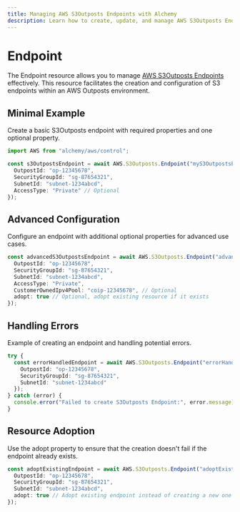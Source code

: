 ```yaml
---
title: Managing AWS S3Outposts Endpoints with Alchemy
description: Learn how to create, update, and manage AWS S3Outposts Endpoints using Alchemy Cloud Control.
---
```


# Endpoint

The Endpoint resource allows you to manage [AWS S3Outposts Endpoints](https://docs.aws.amazon.com/s3outposts/latest/userguide/) effectively. This resource facilitates the creation and configuration of S3 endpoints within an AWS Outposts environment.

## Minimal Example

Create a basic S3Outposts endpoint with required properties and one optional property.

```ts
import AWS from "alchemy/aws/control";

const s3OutpostsEndpoint = await AWS.S3Outposts.Endpoint("myS3OutpostsEndpoint", {
  OutpostId: "op-12345678",
  SecurityGroupId: "sg-87654321",
  SubnetId: "subnet-1234abcd",
  AccessType: "Private" // Optional
});
```

## Advanced Configuration

Configure an endpoint with additional optional properties for advanced use cases.

```ts
const advancedS3OutpostsEndpoint = await AWS.S3Outposts.Endpoint("advancedS3OutpostsEndpoint", {
  OutpostId: "op-12345678",
  SecurityGroupId: "sg-87654321",
  SubnetId: "subnet-1234abcd",
  AccessType: "Private",
  CustomerOwnedIpv4Pool: "coip-12345678", // Optional
  adopt: true // Optional, adopt existing resource if it exists
});
```

## Handling Errors

Example of creating an endpoint and handling potential errors.

```ts
try {
  const errorHandledEndpoint = await AWS.S3Outposts.Endpoint("errorHandledEndpoint", {
    OutpostId: "op-12345678",
    SecurityGroupId: "sg-87654321",
    SubnetId: "subnet-1234abcd"
  });
} catch (error) {
  console.error("Failed to create S3Outposts Endpoint:", error.message);
}
```

## Resource Adoption

Use the adopt property to ensure that the creation doesn't fail if the endpoint already exists.

```ts
const adoptExistingEndpoint = await AWS.S3Outposts.Endpoint("adoptExistingEndpoint", {
  OutpostId: "op-12345678",
  SecurityGroupId: "sg-87654321",
  SubnetId: "subnet-1234abcd",
  adopt: true // Adopt existing endpoint instead of creating a new one
});
```